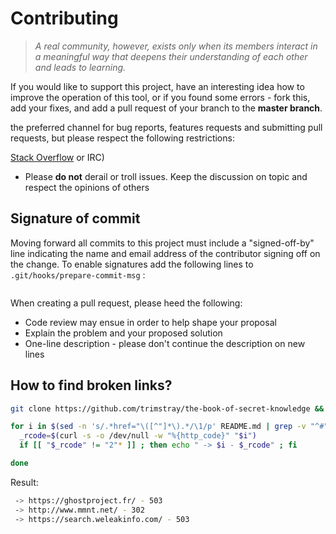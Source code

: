 # Contributing
  > _A real community, however, exists only when its members interact in a meaningful way that deepens their understanding of each other and leads to learning._

If you would like to support this project, have an interesting idea how to improve the operation of this tool, or if you found some errors - fork this, add your fixes, and add a pull request of your branch to the **master branch**.


the preferred channel for bug reports, features requests and submitting pull requests, but please respect the following restrictions:

  [Stack Overflow](https://stackoverflow.com) or IRC)

* Please **do not** derail or troll issues. Keep the discussion on topic and
  respect the opinions of others

## Signature of commit

Moving forward all commits to this project must include a "signed-off-by" line indicating the name and email address of the contributor signing off on the change. To enable signatures add the following lines to `.git/hooks/prepare-commit-msg` :
```
```


When creating a pull request, please heed the following:
- Code review may ensue in order to help shape your proposal
- Explain the problem and your proposed solution
- One-line description - please don't continue the description on new lines
## How to find broken links?

```bash
git clone https://github.com/trimstray/the-book-of-secret-knowledge && cd the-book-of-secret-knowledge

for i in $(sed -n 's/.*href="\([^"]*\).*/\1/p' README.md | grep -v "^#") ; do
  _rcode=$(curl -s -o /dev/null -w "%{http_code}" "$i")
  if [[ "$_rcode" != "2"* ]] ; then echo " -> $i - $_rcode" ; fi

done
```
Result:
```bash
 -> https://ghostproject.fr/ - 503
 -> http://www.mmnt.net/ - 302
 -> https://search.weleakinfo.com/ - 503
```
